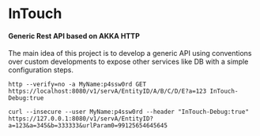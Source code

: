 # InTouch

#### Generic Rest API based on AKKA HTTP

The main idea of this project is to develop a generic API using conventions over custom developments to expose other services like DB with a simple configuration steps.


    http --verify=no -a MyName:p4ssw0rd GET https://localhost:8080/v1/servA/EntityID/A/B/C/D/E?a=123 InTouch-Debug:true

    curl --insecure --user MyName:p4ssw0rd --header "InTouch-Debug:true" https://127.0.0.1:8080/v1/servA/EntityID?a=123&a=345&b=333333&urlParam0=99125654645645
